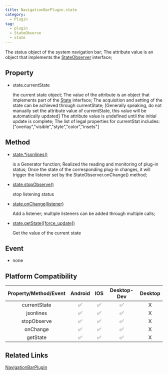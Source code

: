 ```yaml
---
title: NavigationBarPlugin.state
category:
  - Plugin 
tag:
  - plugin
  - StateObserve
  - state
---
```


  The status object of the system navigation bar;
  The attribute value is an object that implements the [StateObserver](../../interface/state-observer/index.md) interface;

## Property 

  - state.currentState

    the current state object;
    The value of the attribute is an object that implements part of the [State](../../interface/state/index.md) interface;
    The acquisition and setting of the state can be achieved through currentState; \[Generally speaking, do not manually set the attribute value of currentState, this value will be automatically updated\]
    The attribute value is undefined until the initial update is complete;
    The list of legal properties for currentStat includes:
    \["overlay","visible","style","color","insets"\]

## Method

  - [state.*jsonlines()](../../interface/state-observer/jsonlines.md)

    is a Generator function;
    Realized the reading and monitoring of plug-in status;
    Once the state of the corresponding plug-in changes, it will trigger the listener set by the StateObserver.onChange() method;

  - [state.stopObserve()](../../interface/state-observer/stopObserve.md)

    stop listening status

  - [state.onChange(listener)](../../interface/state-observer/onChange.md)

    Add a listener; multiple listeners can be added through multiple calls;


  - [state.getState([force_update])](../../interface/state-observer/getState.md)

    Get the value of the current state

## Event

  - none

## Platform Compatibility

| Property/Method/Event| Android | IOS | Desktop-Dev | Desktop |
|:--------------------:|:-------:|:---:|:-----------:|:-------:|
| currentState         | ✅      | ✅  | ✅          | X       |
| jsonlines            | ✅      | ✅  | ✅          | X       |
| stopObserve          | ✅      | ✅  | ✅          | X       |
| onChange             | ✅      | ✅  | ✅          | X       |
| getState             | ✅      | ✅  | ✅          | X       |


## Related Links
[NavigationBarPlugin](./index.md)


